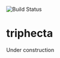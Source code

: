 ![Build Status](https://github.com/iqbal-lab-org/triphecta/actions/workflows/build.yaml/badge.svg)

# triphecta

Under construction
